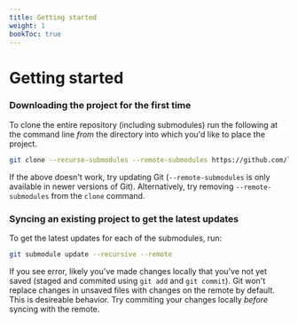 ```yaml
---
title: Getting started
weight: 1
bookToc: true
---
```


# Getting started

### Downloading the project for the first time
To clone the entire repository (including submodules) run the following at the command line _from_ the directory into which you'd like to place the project.
```sh
git clone --recurse-submodules --remote-submodules https://github.com/lzachmann/models-for-missing-data.git
```
If the above doesn't work, try updating Git (`--remote-submodules` is only available in newer versions of Git). Alternatively, try removing `--remote-submodules` from the `clone` command.

### Syncing an existing project to get the latest updates
To get the latest updates for each of the submodules, run:
```sh
git submodule update --recursive --remote
```
If you see error, likely you've made changes locally that you've not yet saved (staged and commited using `git add` and `git commit`). Git won't replace changes in unsaved files with changes on the remote by default. This is desireable behavior. Try commiting your changes locally _before_ syncing with the remote.

<!-- ### Checking out a specific ref / branch as opposed to a specific commit
```sh
git fetch --all
git checkout gh-submodule
```

### R and R packages
```R
update.packages(ask = FALSE)
``` -->
